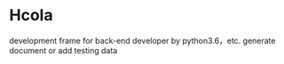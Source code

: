 # Hcola
development frame for back-end developer by python3.6，etc. generate document or add testing data
